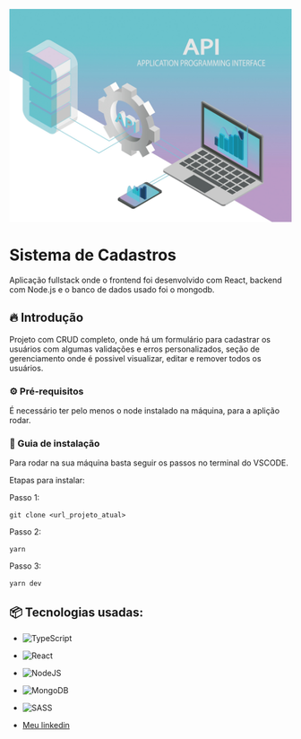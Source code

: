 
![Logo do projeto](/src/asset/register-users-2.jpg)

# Sistema de Cadastros

Aplicação fullstack onde o frontend foi desenvolvido com React, backend com Node.js e o banco de dados usado foi o mongodb.

## 🔥 Introdução

Projeto com CRUD completo, onde há um formulário para cadastrar os usuários com algumas validações e erros personalizados, seção de gerenciamento onde é possivel visualizar, editar e remover todos os usuários.

### ⚙️ Pré-requisitos

É necessário ter pelo menos o node instalado na máquina, para a aplição rodar.

### 🔨 Guia de instalação

Para rodar na sua máquina basta seguir os passos no terminal do VSCODE.

Etapas para instalar:

Passo 1:
```
git clone <url_projeto_atual>
```
Passo 2:
```
yarn
```
Passo 3:
```
yarn dev
```

## 📦 Tecnologias usadas:

* ![TypeScript](https://img.shields.io/badge/typescript-%23007ACC.svg?style=for-the-badge&logo=typescript&logoColor=white)
* ![React](https://img.shields.io/badge/react-%2320232a.svg?style=for-the-badge&logo=react&logoColor=%2361DAFB)
* ![NodeJS](https://img.shields.io/badge/node.js-6DA55F?style=for-the-badge&logo=node.js&logoColor=white)
* ![MongoDB](https://img.shields.io/badge/MongoDB-%234ea94b.svg?style=for-the-badge&logo=mongodb&logoColor=white)
* ![SASS](https://img.shields.io/badge/SASS-hotpink.svg?style=for-the-badge&logo=SASS&logoColor=white)


* [Meu linkedin](https://linkedin.com/in/darlan-martins-8a7956259/)
